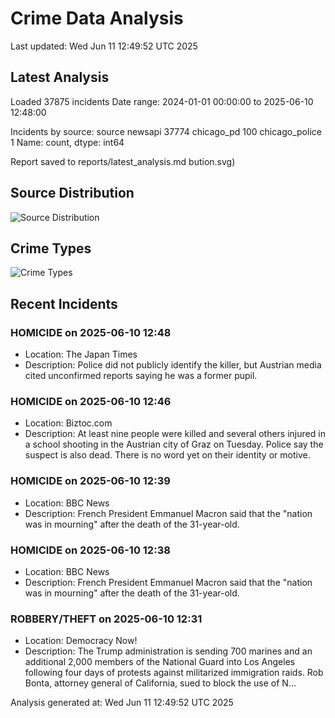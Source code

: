 # Crime Data Analysis
Last updated: Wed Jun 11 12:49:52 UTC 2025

## Latest Analysis

Loaded 37875 incidents
Date range: 2024-01-01 00:00:00 to 2025-06-10 12:48:00

Incidents by source:
source
newsapi           37774
chicago_pd          100
chicago_police        1
Name: count, dtype: int64

Report saved to reports/latest_analysis.md
bution.svg)

## Source Distribution
![Source Distribution](images/source_distribution.svg)

## Crime Types
![Crime Types](images/crime_types.svg)

## Recent Incidents

### HOMICIDE on 2025-06-10 12:48
- Location: The Japan Times
- Description: Police did not publicly identify the killer, but Austrian media cited unconfirmed reports saying he was a former pupil.


### HOMICIDE on 2025-06-10 12:46
- Location: Biztoc.com
- Description: At least nine people were killed and several others injured in a school shooting in the Austrian city of Graz on Tuesday. Police say the suspect is also dead. There is no word yet on their identity or motive.


### HOMICIDE on 2025-06-10 12:39
- Location: BBC News
- Description: French President Emmanuel Macron said that the "nation was in mourning" after the death of the 31-year-old.


### HOMICIDE on 2025-06-10 12:38
- Location: BBC News
- Description: French President Emmanuel Macron said that the "nation was in mourning" after the death of the 31-year-old.


### ROBBERY/THEFT on 2025-06-10 12:31
- Location: Democracy Now!
- Description: The Trump administration is sending 700 marines and an additional 2,000 members of the National Guard into Los Angeles following four days of protests against militarized immigration raids. Rob Bonta, attorney general of California, sued to block the use of N…

Analysis generated at: Wed Jun 11 12:49:52 UTC 2025
